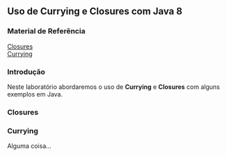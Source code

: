 ## Uso de Currying e Closures com Java 8

### Material de Referência
[Closures](https://medium.com/@rmanavalan/5-ways-to-implement-closures-in-java-8-590790659ac5/)<br/>
[Currying](https://www.geeksforgeeks.org/currying-functions-in-java-with-examples/)

### Introdução
Neste laboratório abordaremos o uso de **Currying** e **Closures** com alguns exemplos em Java.

### Closures


### Currying
Alguma coisa...
